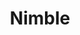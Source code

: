 ---
title: Nimble
version: v 6.01.8964
description: The Cloud Ready storage platform with Predictive Analytics provides robust APIs for the next generation data center.
image: 
frontpage: true
priority: 4
---